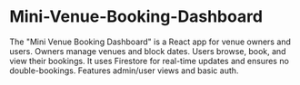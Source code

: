 # Mini-Venue-Booking-Dashboard
The "Mini Venue Booking Dashboard" is a React app for venue owners and users. Owners manage venues and block dates. Users browse, book, and view their bookings. It uses Firestore for real-time updates and ensures no double-bookings. Features admin/user views and basic auth.
